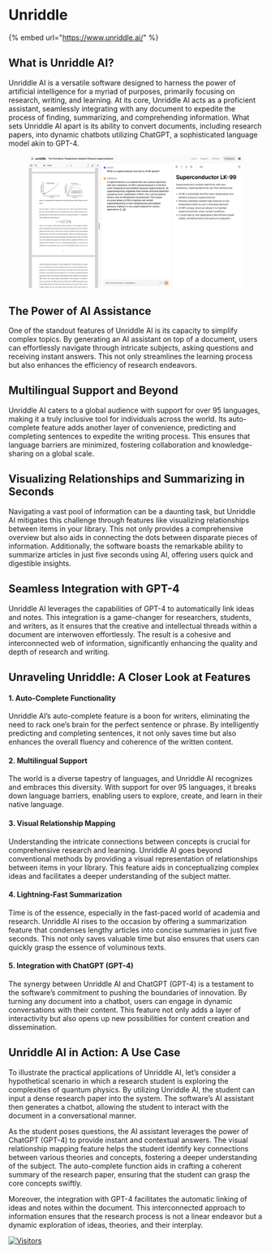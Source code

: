 # Unriddle

{% embed url="https://www.unriddle.ai/" %}

## What is Unriddle AI?

Unriddle AI is a versatile software designed to harness the power of artificial intelligence for a myriad of purposes, primarily focusing on research, writing, and learning. At its core, Unriddle AI acts as a proficient assistant, seamlessly integrating with any document to expedite the process of finding, summarizing, and comprehending information. What sets Unriddle AI apart is its ability to convert documents, including research papers, into dynamic chatbots utilizing ChatGPT, a sophisticated language model akin to GPT-4.

<figure><img src="../.gitbook/assets/image (1).png" alt="" width="563"><figcaption></figcaption></figure>

## The Power of AI Assistance

One of the standout features of Unriddle AI is its capacity to simplify complex topics. By generating an AI assistant on top of a document, users can effortlessly navigate through intricate subjects, asking questions and receiving instant answers. This not only streamlines the learning process but also enhances the efficiency of research endeavors.

## Multilingual Support and Beyond

Unriddle AI caters to a global audience with support for over 95 languages, making it a truly inclusive tool for individuals across the world. Its auto-complete feature adds another layer of convenience, predicting and completing sentences to expedite the writing process. This ensures that language barriers are minimized, fostering collaboration and knowledge-sharing on a global scale.

## Visualizing Relationships and Summarizing in Seconds

Navigating a vast pool of information can be a daunting task, but Unriddle AI mitigates this challenge through features like visualizing relationships between items in your library. This not only provides a comprehensive overview but also aids in connecting the dots between disparate pieces of information. Additionally, the software boasts the remarkable ability to summarize articles in just five seconds using AI, offering users quick and digestible insights.

## Seamless Integration with GPT-4

Unriddle AI leverages the capabilities of GPT-4 to automatically link ideas and notes. This integration is a game-changer for researchers, students, and writers, as it ensures that the creative and intellectual threads within a document are interwoven effortlessly. The result is a cohesive and interconnected web of information, significantly enhancing the quality and depth of research and writing.

## Unraveling Unriddle: A Closer Look at Features

#### 1. Auto-Complete Functionality

Unriddle AI’s auto-complete feature is a boon for writers, eliminating the need to rack one’s brain for the perfect sentence or phrase. By intelligently predicting and completing sentences, it not only saves time but also enhances the overall fluency and coherence of the written content.

#### 2. Multilingual Support

The world is a diverse tapestry of languages, and Unriddle AI recognizes and embraces this diversity. With support for over 95 languages, it breaks down language barriers, enabling users to explore, create, and learn in their native language.

#### 3. Visual Relationship Mapping

Understanding the intricate connections between concepts is crucial for comprehensive research and learning. Unriddle AI goes beyond conventional methods by providing a visual representation of relationships between items in your library. This feature aids in conceptualizing complex ideas and facilitates a deeper understanding of the subject matter.

#### 4. Lightning-Fast Summarization

Time is of the essence, especially in the fast-paced world of academia and research. Unriddle AI rises to the occasion by offering a summarization feature that condenses lengthy articles into concise summaries in just five seconds. This not only saves valuable time but also ensures that users can quickly grasp the essence of voluminous texts.

#### 5. Integration with ChatGPT (GPT-4)

The synergy between Unriddle AI and ChatGPT (GPT-4) is a testament to the software’s commitment to pushing the boundaries of innovation. By turning any document into a chatbot, users can engage in dynamic conversations with their content. This feature not only adds a layer of interactivity but also opens up new possibilities for content creation and dissemination.

## Unriddle AI in Action: A Use Case

To illustrate the practical applications of Unriddle AI, let’s consider a hypothetical scenario in which a research student is exploring the complexities of quantum physics. By utilizing Unriddle AI, the student can input a dense research paper into the system. The software’s AI assistant then generates a chatbot, allowing the student to interact with the document in a conversational manner.

As the student poses questions, the AI assistant leverages the power of ChatGPT (GPT-4) to provide instant and contextual answers. The visual relationship mapping feature helps the student identify key connections between various theories and concepts, fostering a deeper understanding of the subject. The auto-complete function aids in crafting a coherent summary of the research paper, ensuring that the student can grasp the core concepts swiftly.

Moreover, the integration with GPT-4 facilitates the automatic linking of ideas and notes within the document. This interconnected approach to information ensures that the research process is not a linear endeavor but a dynamic exploration of ideas, theories, and their interplay.

[![Visitors](https://api.visitorbadge.io/api/visitors?path=https%3A%2F%2Fgithub.com%2Fdrshahizan\&labelColor=%23697689\&countColor=%23555555\&style=plastic)](https://visitorbadge.io/status?path=https%3A%2F%2Fgithub.com%2Fdrshahizan)
